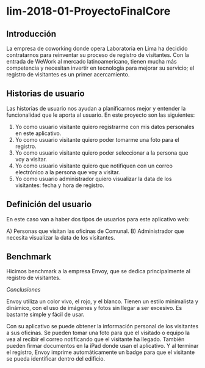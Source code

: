 # lim-2018-01-ProyectoFinalCore

## Introducción

La empresa de coworking donde opera Laboratoria en Lima ha decidido contratarnos para reinventar su proceso de registro de visitantes. Con la entrada de WeWork al mercado latinoamericano, tienen mucha más competencia y necesitan invertir en tecnología para mejorar su servicio; el registro de visitantes es un primer acercamiento. 

## Historias de usuario

Las historias de usuario nos ayudan a planificarnos mejor y entender la funcionalidad que le aporta al usuario. En este proyecto son las siguientes:

1. Yo como usuario visitante quiero registrarme con mis datos personales en este aplicativo.
2. Yo como usuario visitante quiero poder tomarme una foto para el registro.
3. Yo como usuario visitante quiero poder seleccionar a la persona que voy a visitar.
4. Yo como usuario visitante quiero que notifiquen con un correo electrónico a la persona que voy a visitar.
5. Yo como usuario administrador quiero visualizar la data de los visitantes: fecha y hora de registro.

## Definición del usuario

En este caso van a haber dos tipos de usuarios para este aplicativo web:

A) Personas que visitan las oficinas de Comunal. 
B) Administrador que necesita visualizar la data de los visitantes.

## Benchmark

Hicimos benchmark a la empresa Envoy, que se dedica principalmente al registro de visitantes. 

_Conclusiones_

Envoy utiliza un color vivo, el rojo, y el blanco. Tienen un estilo minimalista y dinámico, con el uso de imágenes y fotos sin llegar a ser excesivo. Es bastante simple y fácil de usar.

Con su aplicativo se puede obtener la información personal de los visitantes a sus oficinas. Se pueden tomar una foto para que el visitado o equipo la vea al recibir el correo notificando que el visitante ha llegado. También pueden firmar documentos en la iPad donde usan el aplicativo. Y al terminar el registro, Envoy imprime automáticamente un badge para que el visitante se pueda identificar dentro del edificio.

